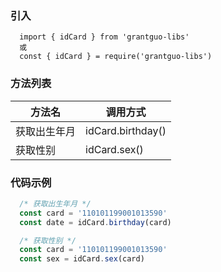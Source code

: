 ### 引入
```shell
  import { idCard } from 'grantguo-libs'
  或
  const { idCard } = require('grantguo-libs')
```

### 方法列表

|  方法名   | 调用方式  |
|  ----  | ----  |
| 获取出生年月  | idCard.birthday() |
| 获取性别  | idCard.sex() | 

### 代码示例

```js
  /* 获取出生年月 */
  const card = '110101199001013590'
  const date = idCard.birthday(card)

  /* 获取性别 */
  const card = '110101199001013590'
  const sex = idCard.sex(card)
```